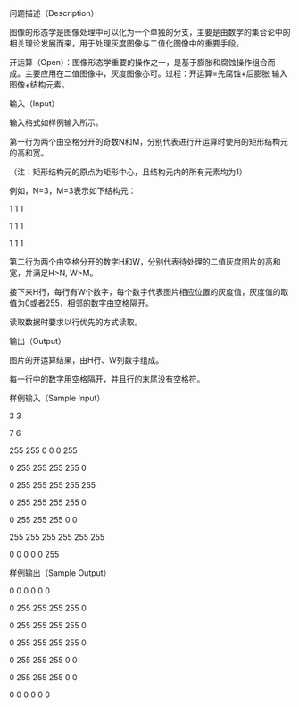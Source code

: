 问题描述（Description）

图像的形态学是图像处理中可以化为一个单独的分支，主要是由数学的集合论中的相关理论发展而来，用于处理灰度图像与二值化图像中的重要手段。

开运算（Open）：图像形态学重要的操作之一，是基于膨胀和腐蚀操作组合而成。主要应用在二值图像中，灰度图像亦可。过程：开运算=先腐蚀+后膨胀   输入图像+结构元素。



输入（Input）

输入格式如样例输入所示。

第一行为两个由空格分开的奇数N和M，分别代表进行开运算时使用的矩形结构元的高和宽。

（注：矩形结构元的原点为矩形中心，且结构元内的所有元素均为1）

例如，N=3，M=3表示如下结构元：

1 1 1

1 1 1

1 1 1

第二行为两个由空格分开的数字H和W，分别代表待处理的二值灰度图片的高和宽，并满足H>N, W>M。

接下来H行，每行有W个数字，每个数字代表图片相应位置的灰度值，灰度值的取值为0或者255，相邻的数字由空格隔开。

读取数据时要求以行优先的方式读取。


输出（Output）

图片的开运算结果，由H行、W列数字组成。

每一行中的数字用空格隔开，并且行的末尾没有空格符。


样例输入（Sample Input）

3 3

7 6

255 255 0 0 0 255

0 255 255 255 255 0

0 255 255 255 255 255

0 255 255 255 255 0

0 255 255 255 0 0

255 255 255 255 255 255

0 0 0 0 0 255


样例输出（Sample Output）

0 0 0 0 0 0

0 255 255 255 255 0

0 255 255 255 255 0

0 255 255 255 255 0

0 255 255 255 0 0

0 255 255 255 0 0

0 0 0 0 0 0
